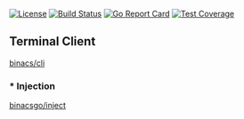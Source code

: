 
[![License](https://img.shields.io/github/license/binacs/server?color=%2387CEFA)](https://github.com/binacs/server/blob/master/LICENSE)
[![Build Status](https://travis-ci.com/binacs/server.svg?branch=master)](https://travis-ci.com/binacs/server)
[![Go Report Card](https://goreportcard.com/badge/github.com/binacs/server)](https://goreportcard.com/report/github.com/binacs/server)
[![Test Coverage](https://codecov.io/gh/binacs/server/branch/master/graph/badge.svg)](https://codecov.io/github/binacs/server?branch=master)

## Terminal Client

[binacs/cli](https://github.com/binacs/cli)

### * Injection

[binacsgo/inject](https://github.com/binacsgo/inject)